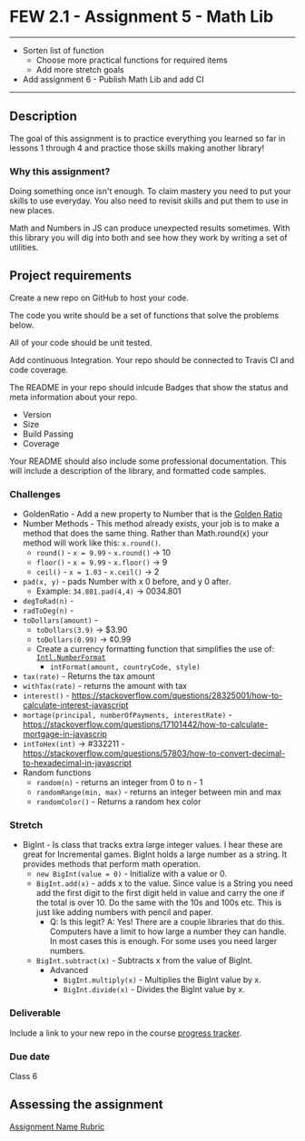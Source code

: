 # FEW 2.1 - Assignment 5 - Math Lib

---

- Sorten list of function
  - Choose more practical functions for required items
  - Add more stretch goals 
- Add assignment 6 - Publish Math Lib and add CI

---

## Description 

The goal of this assignment is to practice everything you learned so far in lessons 1 through 4 and practice those skills making another library! 

### Why this assignment?

Doing something once isn't enough. To claim mastery you need to put your skills to use everyday. You also need to revisit skills and put them to use in new places. 

Math and Numbers in JS can produce unexpected results sometimes. With this library you will dig into both and see how they work by writing a set of utilities.

## Project requirements

Create a new repo on GitHub to host your code.

The code you write should be a set of functions that solve the problems below. 

All of your code should be unit tested. 

Add continuous Integration. Your repo should be connected to Travis CI and code coverage. 

The README in your repo should inlcude Badges that show the status and meta information about your repo. 

- Version 
- Size
- Build Passing
- Coverage 

Your README should also include some professional documentation. This will include a description of the library, and formatted code samples. 

### Challenges 

- GoldenRatio - Add a new property to Number that is the [Golden Ratio](https://en.wikipedia.org/wiki/Golden_ratio)
- Number Methods - This method already exists, your job is to make a method that does the same thing. Rather than Math.round(x) your method will work like this: `x.round()`. 
  - `round()` - `x = 9.99` - `x.round()` -> 10  
  - `floor()` - `x = 9.99` - `x.floor()` -> 9
  - `ceil()` - `x = 1.03` - `x.ceil()` -> 2
- `pad(x, y)` - pads Number with x 0 before, and y 0 after. 
  - Example: `34.801.pad(4,4)` -> 0034.801
- `degToRad(n)` - 
- `radToDeg(n)` - 
- `toDollars(amount)` - 
  - `toDollars(3.9)` -> $3.90
  - `toDollars(0.99)` -> ¢0.99
  - Create a currency formatting function that simplifies the use of: [`Intl.NumberFormat`](https://developer.mozilla.org/en-US/docs/Web/JavaScript/Reference/Global_Objects/NumberFormat)
    - `intFormat(amount, countryCode, style)`
- `tax(rate)` - Returns the tax amount
- `withTax(rate)` - returns the amount with tax
- `interest()` - https://stackoverflow.com/questions/28325001/how-to-calculate-interest-javascript
- `mortage(principal, numberOfPayments, interestRate)` - https://stackoverflow.com/questions/17101442/how-to-calculate-mortgage-in-javascrip 
- `intToHex(int)` -> #332211 - https://stackoverflow.com/questions/57803/how-to-convert-decimal-to-hexadecimal-in-javascript
- Random functions 
  - `random(n)` - returns an integer from 0 to n - 1
  - `randomRange(min, max)` - returns an integer between min and max
  - `randomColor()` - Returns a random hex color

### Stretch 

- BigInt - Is class that tracks extra large integer values. I hear these are great for Incremental games. BigInt holds a large number as a string. It provides methods that perform math operation. 
  - `new BigInt(value = 0)` - Initialize with a value or 0. 
  - `BigInt.add(x)` - adds x to the value. Since value is a String you need add the first digit to the first digit held in value and carry the one if the total is over 10. Do the same with the 10s and 100s etc. This is just like adding numbers with pencil and paper.
    - Q: Is this legit? A: Yes! There are a couple libraries that do this. Computers have a limit to how large a number they can handle. In most cases this is enough. For some uses you need larger numbers. 
  - `BigInt.subtract(x)` - Subtracts x from the value of BigInt. 
    - Advanced
      - `BigInt.multiply(x)` - Multiplies the BigInt value by x. 
      - `BigInt.divide(x)` - Divides the BigInt value by x. 

### Deliverable

Include a link to your new repo in the course [progress tracker](https://docs.google.com/spreadsheets/d/1o-43DQx161lJKnmALW6NxnERggGn4lP5GOgCjDXcZBo/edit#gid=1456006823).  

### Due date

Class 6 

## Assessing the assignment

[Assignment Name Rubric](./assignment-05-rubric.md)




